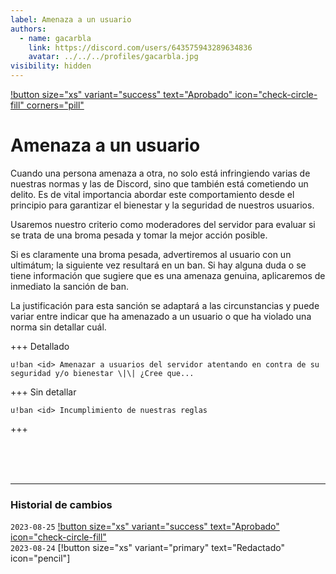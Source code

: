 ```yaml
---
label: Amenaza a un usuario
authors:
  - name: gacarbla
    link: https://discord.com/users/643575943289634836
    avatar: ../../../profiles/gacarbla.jpg
visibility: hidden
---
```

[!button size="xs" variant="success" text="Aprobado" icon="check-circle-fill" corners="pill"](../../../info/contenido_aprobado/contenido_aprobado.md)

# Amenaza a un usuario

Cuando una persona amenaza a otra, no solo está infringiendo varias de nuestras normas y las de Discord, sino que también está cometiendo un delito. Es de vital importancia abordar este comportamiento desde el principio para garantizar el bienestar y la seguridad de nuestros usuarios.

Usaremos nuestro criterio como moderadores del servidor para evaluar si se trata de una broma pesada y tomar la mejor acción posible.

Si es claramente una broma pesada, advertiremos al usuario con un ultimátum; la siguiente vez resultará en un ban. Si hay alguna duda o se tiene información que sugiere que es una amenaza genuina, aplicaremos de inmediato la sanción de ban.

La justificación para esta sanción se adaptará a las circunstancias y puede variar entre indicar que ha amenazado a un usuario o que ha violado una norma sin detallar cuál.

+++ Detallado
```
u!ban <id> Amenazar a usuarios del servidor atentando en contra de su seguridad y/o bienestar \|\| ¿Cree que...
```
+++ Sin detallar
```
u!ban <id> Incumplimiento de nuestras reglas
```
+++

<br><br><br>
** **
### Historial de cambios
`2023-08-25` [!button size="xs" variant="success" text="Aprobado" icon="check-circle-fill"](../../../info/contenido_aprobado/contenido_aprobado.md)<br>
`2023-08-24` [!button size="xs" variant="primary" text="Redactado" icon="pencil"]